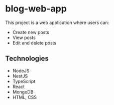 # blog-web-app

This project is a web application where users can:
- Create new posts
- View posts
- Edit and delete posts

## Technologies
- NodeJS
- NestJS
- TypeScript
- React
- MongoDB
- HTML, CSS
